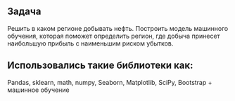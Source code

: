 ## Задача
Решить в каком регионе добывать нефть. Построить модель машинного обучения, которая поможет определить регион, где добыча принесет наибольшую прибыль с наименьшим риском убытков.
## Использовались такие библиотеки как:
Pandas, sklearn, math, numpy, Seaborn, Matplotlib, SciPy, Bootstrap + машинное обучение